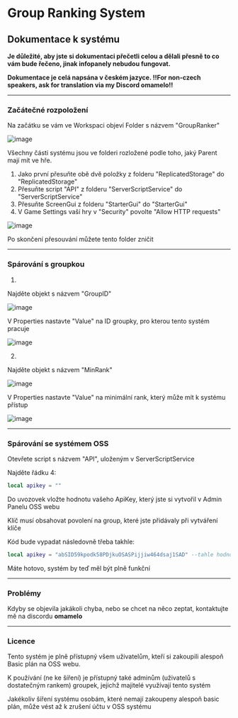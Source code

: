# Group Ranking System
## Dokumentace k systému
**Je důležité, aby jste si dokumentaci přečetli celou a dělali přesně to co vám bude řečeno, jinak infopanely nebudou fungovat.**

**Dokumentace je celá napsána v českém jazyce. ‼️For non-czech speakers, ask for translation via my Discord omamelo‼️**

---
### Začátečné rozpoložení

Na začátku se vám ve Workspaci objeví Folder s názvem "GroupRanker"

![image](https://github.com/omamelo/OSS-Documentation/assets/113608366/137ffc8d-1d59-4861-aa06-6856d20da158)

Všechny části systému jsou ve folderi rozložené podle toho, jaký Parent mají mít ve hře. 
1. Jako první přesuňte obě dvě položky z folderu "ReplicatedStorage" do "ReplicatedStorage"
2. Přesuňte script "API" z folderu "ServerScriptService" do "ServerScriptService"
3. Přesuňte ScreenGui z folderu "StarterGui" do "StarterGui"
4. V Game Settings vaší hry v "Security" povolte "Allow HTTP requests"
   
![image](https://github.com/omamelo/OSS-Documentation/assets/113608366/b8730a09-869e-43a5-8b79-83606e88e00d)

Po skončení přesouvání můžete tento folder zničit

---
### Spárování s groupkou

1.

Najděte objekt s názvem "GroupID"

![image](https://github.com/omamelo/OSS-Documentation/assets/113608366/58dfd482-7f63-4593-b6ef-96aa9a684caf)

V Properties nastavte "Value" na ID groupky, pro kterou tento systém pracuje

![image](https://github.com/omamelo/OSS-Documentation/assets/113608366/20cd8987-2698-4d04-a56c-61940ebb83e3)

2.

Najděte objekt s názvem "MinRank"

![image](https://github.com/omamelo/OSS-Documentation/assets/113608366/58dfd482-7f63-4593-b6ef-96aa9a684caf)

V Properties nastavte "Value" na minimální rank, který může mít k systému přístup

![image](https://github.com/omamelo/OSS-Documentation/assets/113608366/795f8c3b-2440-404a-a136-11cadab1db5e)

---
### Spárování se systémem OSS

Otevřete script s názvem "API", uloženým v ServerScriptService

Najděte řádku 4:
```lua
local apikey = ""
```

Do uvozovek vložte hodnotu vašeho ApiKey, který jste si vytvořil v Admin Panelu OSS webu

Klíč musí obsahovat povolení na group, které jste přidávaly při vytváření klíče

Kód bude vypadat následovně třeba takhle:
```lua
local apikey = "abSID59kpodk58PDjkuOSASPijjiw464dsaj1SAD" --tahle hodnota je vymyšlená a k žádnému účtu nevede
```

Máte hotovo, systém by teď měl být plně funkční

---

### Problémy
Kdyby se objevila jakákoli chyba, nebo se chcet na něco zeptat, kontaktujte mě na discordu **omamelo**

---

### Licence
Tento systém je plně přístupný všem uživatelům, kteří si zakoupili alespoň Basic plán na OSS webu.

K používání (ne ke šíření) je přístupný také adminům (uživatelů s dostatečným rankem) groupek, jejichž majitelé využívají tento systém

Jakékoliv šíření systému osobám, které nemají zakoupeny alespoň basic plán, může vést až k zrušení účtu v OSS systému
